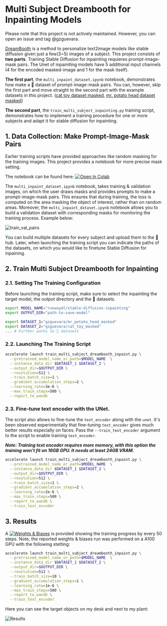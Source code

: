 # Multi Subject Dreambooth for Inpainting Models

Please note that this project is not actively maintained. However, you can open an issue and tag @gzguevara.

[DreamBooth](https://huggingface.co/papers/2208.12242) is a method to personalize text2image models like stable diffusion given just a few(3~5) images of a subject. This project consists of **two parts**. Training Stable Diffusion for inpainting requieres prompt-image-mask pairs. The Unet of inpainiting models have 5 additional input channels (4 for the encoded masked-image and 1 for the mask itself).

**The first part**, the `multi_inpaint_dataset.ipynb` notebook, demonstrates how make a 🤗 dataset of prompt-image-mask pairs. You can, however, skip the first part and move straight to the second part with the example datasets in this project. ([cat toy dataset masked](https://huggingface.co/datasets/gzguevara/cat_toy_masked), [mr. potato head dataset masked](https://huggingface.co/datasets/gzguevara/mr_potato_head_masked))

**The second part**, the `train_multi_subject_inpainting.py` training script, demonstrates how to implement a training procedure for one or more subjects and adapt it for stable diffusion for inpainting.

## 1. Data Collection: Make Prompt-Image-Mask Pairs

 Earlier training scripts have provided approaches like random masking for the training images. This project provides a notebook for more precise mask setting.

The notebook can be found here: [![Open In Colab](https://colab.research.google.com/assets/colab-badge.svg)](https://colab.research.google.com/drive/1JNEASI_B7pLW1srxhgln6nM0HoGAQT32?usp=sharing)

The `multi_inpaint_dataset.ipynb` notebook, takes training & validation images, on which the user draws masks and provides prompts to make a prompt-image-mask pairs. This ensures that during training, the loss is computed on the area masking the object of interest, rather than on random areas. Moreover, the `multi_inpaint_dataset.ipynb` notebook allows you to build a validation dataset with corresponding masks for monitoring the training process. Example below:

![train_val_pairs](https://drive.google.com/uc?id=1PzwH8E3icl_ubVmA19G0HZGLImFX3x5I)

You can build multiple datasets for every subject and upload them to the 🤗 hub. Later, when launching the training script you can indicate the paths of the datasets, on which you would like to finetune Stable Diffusion for inpaining.

## 2. Train Multi Subject Dreambooth for Inpainting

### 2.1. Setting The Training Configuration

Before launching the training script, make sure to select the inpainting the target model, the output directory and the 🤗 datasets.

```bash
export MODEL_NAME="runwayml/stable-diffusion-inpainting"
export OUTPUT_DIR="path-to-save-model"

export DATASET_1="gzguevara/mr_potato_head_masked"
export DATASET_2="gzguevara/cat_toy_masked"
... # Further paths to 🤗 datasets
```

### 2.2. Launching The Training Script

```bash
accelerate launch train_multi_subject_dreambooth_inpaint.py \
  --pretrained_model_name_or_path=$MODEL_NAME  \
  --instance_data_dir $DATASET_1 $DATASET_2 \
  --output_dir=$OUTPUT_DIR \
  --resolution=512 \
  --train_batch_size=1 \
  --gradient_accumulation_steps=2 \
  --learning_rate=3e-6 \
  --max_train_steps=500 \
  --report_to_wandb
```

### 2.3. Fine-tune text encoder with the UNet.

The script also allows to fine-tune the `text_encoder` along with the `unet`. It's been observed experimentally that fine-tuning `text_encoder` gives much better results especially on faces.
Pass the `--train_text_encoder` argument to the script to enable training `text_encoder`.

___Note: Training text encoder requires more memory, with this option the training won't fit on 16GB GPU. It needs at least 24GB VRAM.___

```bash
accelerate launch train_multi_subject_dreambooth_inpaint.py \
  --pretrained_model_name_or_path=$MODEL_NAME  \
  --instance_data_dir $DATASET_1 $DATASET_2 \
  --output_dir=$OUTPUT_DIR \
  --resolution=512 \
  --train_batch_size=1 \
  --gradient_accumulation_steps=2 \
  --learning_rate=2e-6 \
  --max_train_steps=500 \
  --report_to_wandb \
  --train_text_encoder
```

## 3. Results

A [![Weights & Biases](https://img.shields.io/badge/Weights%20&%20Biases-Report-blue)](https://wandb.ai/gzguevara/uncategorized/reports/Multi-Subject-Dreambooth-for-Inpainting--Vmlldzo2MzY5NDQ4?accessToken=y0nya2d7baguhbryxaikbfr1203amvn1jsmyl07vk122mrs7tnph037u1nqgse8t) is provided showing the training progress by every 50 steps. Note, the reported weights & biases run was performed on a A100 GPU with the following stetting:

```bash
accelerate launch train_multi_subject_dreambooth_inpaint.py \
  --pretrained_model_name_or_path=$MODEL_NAME  \
  --instance_data_dir $DATASET_1 $DATASET_2 \
  --output_dir=$OUTPUT_DIR \
  --resolution=512 \
  --train_batch_size=10 \
  --gradient_accumulation_steps=1 \
  --learning_rate=1e-6 \
  --max_train_steps=500 \
  --report_to_wandb \
  --train_text_encoder
```
Here you can see the target objects on my desk and next to my plant:

![Results](https://drive.google.com/uc?id=1kQisOiiF5cj4rOYjdq8SCZenNsUP2aK0)
